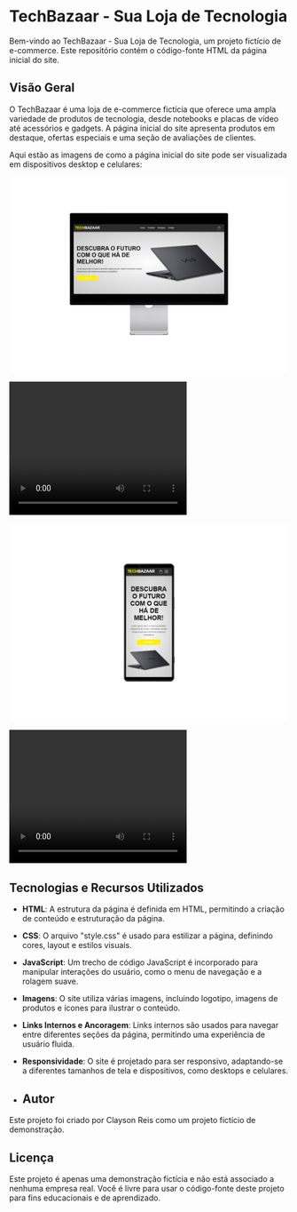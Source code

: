 # TechBazaar - Sua Loja de Tecnologia

Bem-vindo ao TechBazaar - Sua Loja de Tecnologia, um projeto fictício de e-commerce. Este repositório contém o código-fonte HTML da página inicial do site.

## Visão Geral

O TechBazaar é uma loja de e-commerce fictícia que oferece uma ampla variedade de produtos de tecnologia, desde notebooks e placas de vídeo até acessórios e gadgets. A página inicial do site apresenta produtos em destaque, ofertas especiais e uma seção de avaliações de clientes.

Aqui estão as imagens de como a página inicial do site pode ser visualizada em dispositivos desktop e celulares:

![Mockup de Desktop](https://github.com/ClaysonReis28/E-commerce/raw/main/assets/tela-inicial-desktop.png)

<video width="320" height="240" controls>
  <source src="https://github.com/ClaysonReis28/E-commerce/blob/main/assets/apresenta%C3%A7%C3%A3o-site1.gif?raw=true" type="video/mp4">
  Your browser does not support the video tag.
</video>

![Mockup de Celular](https://github.com/ClaysonReis28/E-commerce/raw/main/assets/tela-inicial-cel.png)

<video width="320" height="240" controls>
  <source src="inserir-link-do-video.mp4" type="video/mp4">
  Your browser does not support the video tag.
</video>


## Tecnologias e Recursos Utilizados

- **HTML**: A estrutura da página é definida em HTML, permitindo a criação de conteúdo e estruturação da página.

- **CSS**: O arquivo "style.css" é usado para estilizar a página, definindo cores, layout e estilos visuais.

- **JavaScript**: Um trecho de código JavaScript é incorporado para manipular interações do usuário, como o menu de navegação e a rolagem suave.

- **Imagens**: O site utiliza várias imagens, incluindo logotipo, imagens de produtos e ícones para ilustrar o conteúdo.

- **Links Internos e Ancoragem**: Links internos são usados para navegar entre diferentes seções da página, permitindo uma experiência de usuário fluida.

- **Responsividade**: O site é projetado para ser responsivo, adaptando-se a diferentes tamanhos de tela e dispositivos, como desktops e celulares.

- ## Autor

Este projeto foi criado por Clayson Reis como um projeto fictício de demonstração.

## Licença

Este projeto é apenas uma demonstração fictícia e não está associado a nenhuma empresa real. Você é livre para usar o código-fonte deste projeto para fins educacionais e de aprendizado.
